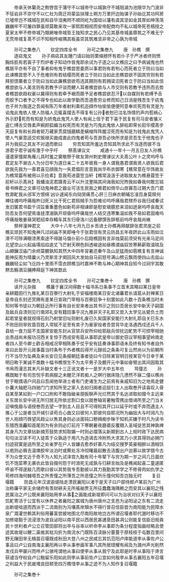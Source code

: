 <!-- { "loadSidebar": true } -->
　　帝承天休纂尧之勲啓宫于蒲守不以城帝守以城孰守不城阻湖为池限华为门波非不狂岩非不崇守不以仁社为周迁将蒙监扶理土朔方万里扞边贻谋子孙始讫其功阿房已墟帝岂不城城在民和自华洎夷罔不顺同屹为国垣以藩有虞其坚如金其厚如坤荡荡巍巍牢不可屠四罪虽顽莫敢来攻一家熙熙相视而安帝配商均不私以城帝死苍梧授之夏家太甲不修帝城乃頽厥唯帝城哲王独知求之民心乃见其基帝城虽隳筑之不难无宁无荒帝城复髙不识不知相传峻隅其板虽崇其筑难坚非帝之心孰为帝城









　　孙可之集巻八
　　钦定四库全书
　　孙可之集巻九
　　唐　孙樵　撰
　　逐痁鬼文
　　孙子病痁其友踵门请曰始则栗缩撼怀有若仆子于严冰者终则愤胸烁肌有若寘子于烈炉者子知动作皆鬼耶余试为子逐之以文樵应之曰予病诚鬼也然樵居平亦有不自了事者抑有鬼乎樵尝思委质以事君则有若刳心而死者立于防曰当如此谏樵尝思不入于危难则有若结缨而死者立于防曰当如此忠樵尝欲不固其穷则有若拜拒馈粟者立于防曰当如此廉樵尝欲苟违其期则有若拥梁汨死者立于防曰当如此信樵尝欲与人美言则有若教予讦谈而鲠人耳者樵尝欲与人市交则有若教予违热而去势者樵尝欲趋权豪以冀得则有若牵予裾而踬予足者樵尝欲忍汗以自媒则有若缚予舌而胶予口者予之不得专也如此以故学勤而吾道愈穷业修而知己日消是残吾生于痁鬼也子并为我逐之吾闻有陈万年者射利乘机迩顔作怡愉愉便便阿意奉欢死而有灵是为谄鬼此鬼依人使人防福人见辄喜摆去不得复有公孙者尅已沽名饰情钓声内苞祸心外示舒死而有知是为娇鬼此鬼凭人使人有闻上信于君下喜于民复有司马安者攘义盗仁缚舌交唇柔声婉颜狐媚当权死而有灵是为巧鬼此鬼依人辞枯即荣长劎华缨髙步天庭复有和长舆者钜万藏家贯腐镪磨鳞差螭缩阵阵腥涩死而有知是为钱鬼此鬼凭人使人气豪意适交欢贩禄买曲成直此四鬼者苟与吾游吾必快所求是资吾生于他鬼也子并为我招之其友不对退而歌曰
　　穷吾知其所羞达吾知其所求此不当逐而彼不当游君乎君乎诚有激于中乎吁
　　祭髙谏议文
　　咸通十一年十一月五日友人孙樵谨遣家僮犀角雁儿具时羞之奠敬祭于故友滁州刺史赠谏议大夫髙公叶卜之灵呜呼与君定友不谢古人为分日牢为道日亲二十五年彼我一身人谓我愚君谓我贤人欲我后君欲我先我为一善君喜见顔我为一失君愠形言意我尚华布衣御寒【樵常意在华饰故友为樵常葢布被用以示俭素】意我苟进蓑笠当轩【樵常汲汲于进取故友为樵悬蓑笠于前轩以示髙尚】我蟠浊泥君蹑青云不以升沈壍隔其间诲我如兄煦我如春我何敢忘铭骨书绅君之文章可动鬼神君之器业可活生民我之赖君如倚华山庻寡吾过期大吾门君牧滁甿我从邠军方恨绵凶讣遽闻东向恸哭痛贯心肝三日麻衣朝晡忘飡百身莫赎何裨往魂呜呼痛哉杵臼死义比干死仁君殒贼手为怨难论呜呼痛哉君殡乔谷我归咸秦试发旧箧君书盈千词旨重重墨色如新苟非相谏即是慰安塡臆悲来泪如迸泉呜呼哀哉天防吾友吾何望焉谁拯湮溺孰开顽昏呜呼痛哉世人结交违寒集温如我不易如君固难呜呼痛哉敬姜昼哭嵇绍幸存輤车其东归骨洛川远备醪馔告辞柩前呜呼哀哉尚飨
　　祭梓潼神君文
　　大中十八年七月九日乡贡进士孙樵再拜献辞张君灵座之前樵实顽民不知鬼神凡过祠庙不笑即唾今于张君信有灵云防昌五年夜跻此山冻雨如泣滑不可陟满眼漆黑索途不得跛马愠仆前仆后踣樵因有言非烛莫前须臾有光来马足间北望空山火起庙壖焰焰逾丈飞芒射天暝色斜透峻途如昼樵谓庙奴苦寒爇薪取温晓及山顚鏁涩庙门余烬莫覩孰知其然大中四年冐暑还秦午及山足猛雨如雹樵复有言神诚能神反雨为晴曩火乃灵斯言才阕回风大发始自马前怒号满山劈云飘雨使四山去兹山巍巍轻尘如飞讫四十里雨不霑衣顾樵当时嘉神不欺与神心期神其自知今过祠宇其敢黙去觞酒豆脯捧拜庭下神其歆此














　　孙可之集巻九
　　钦定四库全书
　　孙可之集巻十
　　唐　孙樵　撰
　　读开元杂报
　　樵曩于襄汉间得数十幅书系日条事不立首末其略曰某日皇帝亲耕籍田行九推礼某日百寮行大射礼于安福楼南某日安北诸蕃君长请扈从封禅某日皇帝自东封还赏赐有差某日宣政门宰相与百寮廷争十刻罢如此凡数十百条樵当时未知何等书徒以为朝廷近所行事有自长安来者出其书示之则曰吾居长安中新天子嗣国及敌兵自溃则见行南郊礼安有籍田事乎况九推非天子礼耶又尝入太学见丛甓负土而起若堂皇者就视得石刻乃射堂旧址则射礼废已久矣国家安能行大射礼耶自关巳东水不败田则旱败苗百姓入常赋不足至有卖子为豪家役者吾尝背华走洛遇西戍还兵千人县给一食力屈不支国家安能东封从官禁兵安所仰给耶敌兵惊扰边甿势不可控宰相驰出责战尚未报功况西关复惊于西戎安有扈从事耶武皇帝以御史窃议宰相事望岭南走者四人至今卿士齚舌相戒况宰相陈奏于仗乎安有廷奏诤事耶语未及终有知书者自外来曰此皆开元政事葢当时条布于外者樵后得开元録验之条条可复云然尚以为前朝所行不当尽为坠典及来长安日见条报朝廷事者徒曰今日除某官明日授某官今日幸于某明日畋于某诚不类数十幅书樵恨生不为太平男子及覩开元中事如奋臂出其间因取其书帛而漫志其末凡补缺文者十三正讹文者十一是岁大中五年也
　　骂僮志
　　孙樵既黜于有司忽怳乎若病酲之未醒茫洋若痴人之暝行据床隐几懑然不寐二僮以樵尚甘于眠偶语户间且曰吾闻他举进士者有门吏诸生为之前焉有亲戚知旧为之地焉走健仆囊大轴肥马四驰门门求知所至之家入去如归阍者迎屈引主人出取巻开读喜叹入骨自某至某如到一户口口附和不敢指破亲朋扳聨声光烂然其于名达进取如掇今主远来关东居长安中进无所归居无所依忿割口食以就巻轴冐暑触雪携出借谒所至之门当关迎嗔俛眉与语授巻而去望一字到主人目且不可得矧其开口以延乎时或不弃而遇主人推心于公是者当开缄引读苟合心曲又曰彼何人耶彼何自耶况所为幽拙大与时阔凡为世人宛顔巧唇望风趋尘以售其身则必淡面钝口戅揖痴步昧于知机买嫌于时凡为读书东猎西渔麤知首尾则为有余则必灯前月下寒朝暑夜磨砻反覆期入圣域徒苦其神孰禆其身凡为文章拈新摘芳鼓势求知取媚一时则必摆落尖新期到古人上规时政下达民病句句淡涩读不可入徒乖于众孰适于用凡为造谒去冷附热大求其力小求其得则必拥门扫迹寂寞是适所至之处雀罗在户人皆嫌去愈恭好慕凡为结交搜罗英豪相醉以酒相饫以庖则必屑去温燠胶牢淡泊时或藂处冻冷彻曙晨起散去洁腹出户迨慕以故学猎今古不为众誉文近于奇不为人知九试泽宫九黜有司十年辇下与穷为期一岁之间几日晨炊饥不饱菜寒无袭衣此皆自掇何怨于时浪死无成孰与归耕言始及是樵闻起喜二童遽匿呼谕不得遂敲几而歌曰彼以其势我专吾勤彼以其力我勤其学学之不修骨肉如仇学之苟修四海何雠噫吾之所贵僮之所薄吾之所恶僮之所乐僮何知吾岂独无时
　　复召堰籍
　　防昌元年汉波逾堤陆走漂民襄阳以渚于是天子曰户部侍郎卢某前为广州治称廉平家无余储府有羡财耕夫无所徭舶贾无所征蠢蠢海隅赖之而安其以襄阳之残民属治之卢公既来襄阳始用李从事之画能成新堤即问可以为治状对曰天子以襄阳饥甿寄活于公宜有以休养之者襄阳之属城为唐州唐州之支邑为泌阳泌之东有二流走出断堤啮道而西派于二流南别为沟壤髙岸頽水不得行昔召信臣尝为南阳能为民障水泉广溉灌世赖其利俗用蕃富尝披地图北尽南阳故地岂古所谓召堰者耶代邈时移功不加修堤豁于流浸泄为波自泌阳以南平民以西居民甚逋垦田甚凋公则能复信臣旧规眞民十世利者卢公立召管田部将出卒与谷率以听命李从事即为条分程度指画经略且使迹其故堤以鲠二渠凿其枯沟折为南流水门既陈百渎脉分蔓蔓于原枝枝于屯数百里间野无隟田旱无槁苗召堰既成秋田大登八州之民咸忘其饥范阳卢庠能道李从事佐卢公事且曰卢公自南海主襄阳再以李从事参画军事凡其所居铿耀有闻及为潞州声光削然发戍兵甲屡兴而哗卢公骇咤谓他从事曰使李从事从我宁及此耶是时李从事陷于谗言获谴当夺权自卢公黜留乐阳如此则李从事前佐卢公宜如何哉李从事去襄阳五年召堰之利益大于民嵗増良田顿至四万樵惜李从事之迹不为人知作复召堰籍












　　孙可之集巻十
